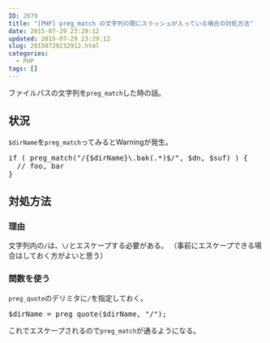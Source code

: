 ```yaml
---
ID: 2079
title: "[PHP] preg_match の文字列の間にスラッシュが入っている場合の対処方法"
date: 2015-07-29 23:29:12
updated: 2015-07-29 23:29:12
slug: 20150729232912.html
categories:
  - PHP
tags: []
---
```


ファイルパスの文字列を<code>preg_match</code>した時の話。

<!--more-->
<h2>状況</h2>
<code>$dirName</code>を<code>preg_match</code>ってみると<span class="text-warning">Warning</span>が発生。
<pre class="language-php">
if ( preg_match("/{$dirName}\.bak(.*)$/", $dn, $suf) ) {
  // foo, bar
}
</pre>

<h2>対処方法</h2>
<h3>理由</h3>
文字列内の<code>/</code>は、<code>\/</code>とエスケープする必要がある。
（事前にエスケープできる場合はしておく方がよいと思う）

<h3>関数を使う</h3>
<code>preg_quote</code>のデリミタに<code>/</code>を指定しておく。
<pre class="language-php">
$dirName = preg_quote($dirName, "/");
</pre>
これでエスケープされるので<code>preg_match</code>が通るようになる。

